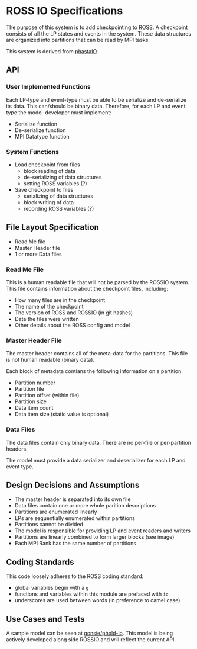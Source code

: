 # ROSS IO Specifications

The purpose of this system is to add checkpointing to [ROSS](http://github.com/carothersc/ROSS). A checkpoint consists of all the LP states and events in the system. These data structures are organized into partitions that can be read by MPI tasks. 

This system is derived from [phastaIO](http://github.com/fuj/phastaIO).

## API

### User Implemented Functions

Each LP-type and event-type must be able to be serialize and de-serialize its data. This can/should be binary data. Therefore, for each LP and event type the model-developer must implement:

- Serialize function
- De-serialize function
- MPI Datatype function


### System Functions

- Load checkpoint from files
  - block reading of data
  - de-serializing of data structures
  - setting ROSS variables (?)
- Save checkpoint to files
  - serializing of data structures 
  - block writing of data
  - recording ROSS variables (?)


## File Layout Specification

- Read Me file
- Master Header file
- 1 or more Data files

### Read Me File

This is a human readable file that will not be parsed by the ROSSIO system.
This file contains information about the checkpoint files, including:

- How many files are in the checkpoint
- The name of the checkpoint
- The version of ROSS and ROSSIO (in git hashes)
- Date the files were written
- Other details about the ROSS config and model


### Master Header File

The master header contains all of the meta-data for the partitions. 
This file is not human readable (binary data).

Each block of metadata contians the following information on a partition:
- Partition number
- Partition file
- Partition offset (within file)
- Partition size
- Data item count
- Data item size (static value is optional)

### Data Files

The data files contain only binary data. 
There are no per-file or per-partition headers. 

The model must provide a data serializer and deserializer for each LP and event type.

## Design Decisions and Assumptions

- The master header is separated into its own file
- Data files contain one or more whole parition descriptions
- Partitions are enumerated linearly
- LPs are sequentially enumerated within partitions
- Partitions cannot be divided
- The model is responsible for providing LP and event readers and writers
- Partitions are linearly combined to form larger blocks (see image)
- Each MPI Rank has the same number of partitions

<!---
![Linear Partition Combinations](partitions.pdf)
-->

## Coding Standards

This code loosely adheres to the ROSS coding standard:

- global variables begin with a `g`
- functions and variables within this module are prefaced with `io`
- underscores are used between words (in preference to camel case)

## Use Cases and Tests

A sample model can be seen at [gonsie/phold-io](http://github.com/gonsie/phold-io).
This model is being actively developed along side ROSSIO and will reflect the current API.
